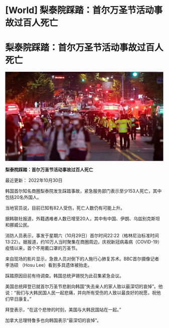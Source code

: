 # [World] 梨泰院踩踏：首尔万圣节活动事故过百人死亡

#  梨泰院踩踏：首尔万圣节活动事故过百人死亡

![](p0dbjmt4.jpg)

**梨泰院踩踏：首尔万圣节活动事故过百人死亡**


最近更新： 2022年10月30日

韩国首尔知名商圈梨泰院发生踩踏事故，紧急服务部门表示至少153人死亡，其中包括20名外国人。

当地官员说，目前已知有82人受伤，死亡人数仍有可能上升。

据韩联社报道，外籍遇难者人数已增至20人，其中有中国、伊朗、乌兹别克斯坦和挪威公民。

消防人员表示，事发于星期六（10月29日）首尔时间22:22（格林尼治标准时间13:22）。据报道，约10万人当时聚集在商圈周边，庆祝新冠病毒病（COVID-19）疫情以来，首个不用戴口罩的万圣节。

来自现场的影片显示，急救人员对倒下的人施行心肺复苏术。BBC首尔摄像记者李浩硕 （Hosu Lee）看到多具遗体被抬走。

踩踏原因目前有待调查。韩国总统尹锡悦为此召集紧急会议。

美国总统拜登已就首尔万圣节悲剧向韩国“失去亲人的家人致以最深切的哀悼”。他说：“我们与大韩民国人民一起悲痛，并向所有受伤的人致以最良好的祝愿，祝他们早日康复。”

拜登表示，“在这个悲惨的时刻，美国与大韩民国站在一起。”

加拿大总理特鲁多也向韩国表示“最深切的哀悼”。


